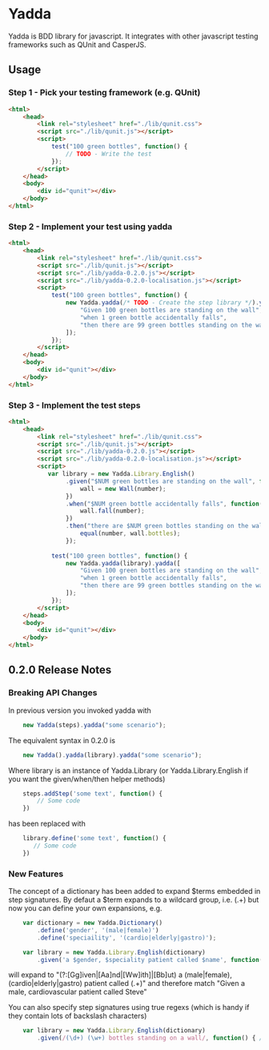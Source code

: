 # Yadda

Yadda is BDD library for javascript. It integrates with other javascript testing frameworks such as QUnit and CasperJS.

## Usage

### Step 1 - Pick your testing framework (e.g. QUnit)

```html
<html>
    <head>
        <link rel="stylesheet" href="./lib/qunit.css">
        <script src="./lib/qunit.js"></script>   
        <script>
            test("100 green bottles", function() {
                // TODO - Write the test
            });
        </script>
    </head>
    <body>
        <div id="qunit"></div>
    </body>
</html>
```

### Step 2 - Implement your test using yadda

```html
<html>
    <head>
        <link rel="stylesheet" href="./lib/qunit.css">
        <script src="./lib/qunit.js"></script>   
        <script src="./lib/yadda-0.2.0.js"></script>
        <script src="./lib/yadda-0.2.0-localisation.js"></script>
        <script>
            test("100 green bottles", function() {
                new Yadda.yadda(/* TODO - Create the step library */).yadda([
                    "Given 100 green bottles are standing on the wall",
                    "when 1 green bottle accidentally falls",
                    "then there are 99 green bottles standing on the wall"
                ]);
            });
        </script>
    </head>
    <body>
        <div id="qunit"></div>
    </body>
</html>
```

### Step 3 - Implement the test steps

```html
<html>
    <head>
        <link rel="stylesheet" href="./lib/qunit.css">
        <script src="./lib/qunit.js"></script>   
        <script src="./lib/yadda-0.2.0.js"></script>
        <script src="./lib/yadda-0.2.0-localisation.js"></script>
        <script>
           var library = new Yadda.Library.English()
                .given("$NUM green bottles are standing on the wall", function(number) {
                    wall = new Wall(number);
                })                
                .when("$NUM green bottle accidentally falls", function(number) { 
                    wall.fall(number);
                })
                .then("there are $NUM green bottles standing on the wall", function(number) {
                    equal(number, wall.bottles);
                });
                
            test("100 green bottles", function() {
                new Yadda.yadda(library).yadda([
                    "Given 100 green bottles are standing on the wall",
                    "when 1 green bottle accidentally falls",
                    "then there are 99 green bottles standing on the wall"
                ]);
            });                
        </script>
    </head>
    <body>
        <div id="qunit"></div>
    </body>
</html>
```

## 0.2.0 Release Notes

### Breaking API Changes

In previous version you invoked yadda with 
```js
    new Yadda(steps).yadda("some scenario");
```
The equivalent syntax in 0.2.0 is
```js
    new Yadda().yadda(library).yadda("some scenario");
```
Where library is an instance of Yadda.Library (or Yadda.Library.English if you want the given/when/then helper methods)
```js
    steps.addStep('some text', function() {
        // Some code    
    })
```
has been replaced with 
```js
    library.define('some text', function() {
       // Some code
    })
```

### New Features
The concept of a dictionary has been added to expand $terms embedded in step signatures. By defaut a $term expands to a wildcard group, i.e. (.+) but now you can define your own expansions, e.g.

```js
    var dictionary = new Yadda.Dictionary()
        .define('gender', '(male|female)')
        .define('speciaility', '(cardio|elderly|gastro)');

    var library = new Yadda.Library.English(dictionary)
        .given('a $gender, $speciality patient called $name', function() { // TODO });
```
will expand to "(?:[Gg]iven|[Aa]nd|[Ww]ith]|[Bb]ut) a (male|female), (cardio|elderly|gastro) patient called (.+)"
and therefore match "Given a male, cardiovascular patient called Steve"

You can also specify step signatures using true regexs (which is handy if they contain lots of backslash characters)
```js
    var library = new Yadda.Library.English(dictionary)
        .given(/(\d+) (\w+) bottles standing on a wall/, function() { // TODO });
```


